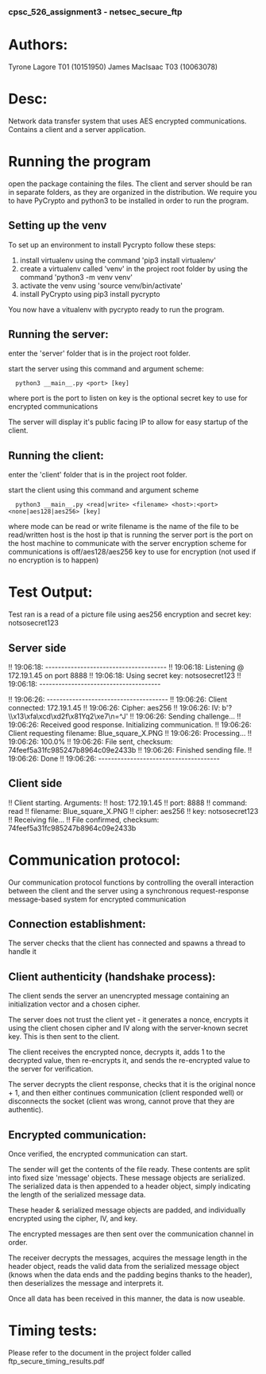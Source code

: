 ### cpsc_526_assignment3 - netsec_secure_ftp

# Authors:
Tyrone Lagore T01 (10151950) James MacIsaac T03 (10063078)

# Desc:
Network data transfer system that uses AES encrypted communications. Contains a client and a server application.

# Running the program
open the package containing the files.
The client and server should be ran in separate folders, as they are organized in the distribution.
We require you to have PyCrypto and python3 to be installed in order to run the program.

## Setting up the venv

To set up an environment to install Pycrypto follow these steps:
   1) install virtualenv using the command
      	      	'pip3 install virtualenv'
   2) create a virtualenv called 'venv' in the project root folder by using the command
      	        'python3 -m venv venv'
   3) activate the venv using
      	        'source venv/bin/activate'
   4) install PyCrypto using
      	        pip3 install pycrypto

You now have a vitualenv with pycrypto ready to run the program.

## Running the server:

enter the 'server' folder that is in the project root folder.

start the server using this command and argument scheme:

      python3 __main__.py <port> [key]

where
      port is the port to listen on
      key is the optional secret key to use for encrypted communications

The server will display it's public facing IP to allow for easy startup of the client.

## Running the client:

enter the 'client' folder that is in the project root folder.

start the client using this command and argument scheme

      python3 __main__.py <read|write> <filename> <host>:<port> <none|aes128|aes256> [key]

where
      mode can be read or write
      filename is the name of the file to be read/written
      host is the host ip that is running the server
      port is the port on the host machine to communicate with the server
      encryption scheme for communications is off/aes128/aes256
      key to use for encryption (not used if no encryption is to happen)

# Test Output:

Test ran is a read of a picture file using aes256 encryption and secret key: notsosecret123

## Server side

!! 19:06:18: --------------------------------------
!! 19:06:18: Listening @ 172.19.1.45 on port 8888
!! 19:06:18: Using secret key: notsosecret123
!! 19:06:18: --------------------------------------

!! 19:06:26: --------------------------------------
!! 19:06:26: Client connected: 172.19.1.45
!! 19:06:26: Cipher: aes256
!! 19:06:26: IV: b'?\\\x13\xfa\xcd\xd2f\x81Yq2\xe7\n=^J'
!! 19:06:26: Sending challenge...
!! 19:06:26: Received good response. Initializing communication.
!! 19:06:26: Client requesting filename: Blue_square_X.PNG
!! 19:06:26: Processing...
!! 19:06:26: 100.0%
!! 19:06:26: File sent, checksum: 74feef5a31fc985247b8964c09e2433b
!! 19:06:26: Finished sending file.
!! 19:06:26: Done
!! 19:06:26: --------------------------------------

## Client side

!! Client starting. Arguments: 
!! 	host: 172.19.1.45
!! 	port: 8888
!! 	command: read
!! 	filename: Blue_square_X.PNG
!! 	cipher: aes256
!! 	key: notsosecret123
!! Receiving file...
!! File confirmed, checksum: 74feef5a31fc985247b8964c09e2433b


# Communication protocol:

Our communication protocol functions by controlling the overall interaction
between the client and the server using a synchronous request-response message-based system
for encrypted communication

## Connection establishment:
The server checks that the client has connected and spawns a thread to handle it

## Client authenticity (handshake process):
The client sends the server an unencrypted message containing an
initialization vector and a chosen cipher.

The server does not trust the client yet - it generates a nonce, encrypts it
using the client chosen cipher and IV along with the server-known secret key. This is
then sent to the client.

The client receives the encrypted nonce, decrypts it, adds 1 to the decrypted
value, then re-encrypts it, and sends the re-encrypted value to the server
for verification.

The server decrypts the client response, checks that it is the original nonce + 1,
and then either continues communication (client responded well) or
disconnects the socket (client was wrong, cannot prove that they are authentic).

## Encrypted communication:
Once verified, the encrypted communication can start.

The sender will get the contents of the file ready. These contents are split
into fixed size 'message' objects. These message objects are serialized.
The serialized data is then appended to a header object, simply indicating the length of
the serialized message data.

These header & serialized message objects are padded, and individually encrypted using the
cipher, IV, and key.

The encrypted messages are then sent over the communication channel in order.

The receiver decrypts the messages, acquires the message length in the header object,
reads the valid data from the serialized message object (knows when the data ends and
the padding begins thanks to the header), then deserializes the message and interprets it.

Once all data has been received in this manner, the data is now useable.


# Timing tests:

Please refer to the document in the project folder called ftp_secure_timing_results.pdf